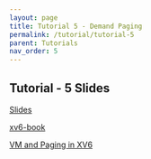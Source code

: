 ```yaml
---
layout: page
title: Tutorial 5 - Demand Paging
permalink: /tutorial/tutorial-5
parent: Tutorials
nav_order: 5
---
```


## Tutorial - 5 Slides

[Slides](https://karthikv1392.github.io/cs3301_osn/slides/Tutorials/Tutorial-5.pdf)

[xv6-book](https://karthikv1392.github.io/cs3301_osn/slides/Tutorials/book-riscv-rev3.pdf)

[VM and Paging in XV6](https://karthikv1392.github.io/cs3301_osn/slides/Tutorials/vm-paging-in-xv6.pdf)
